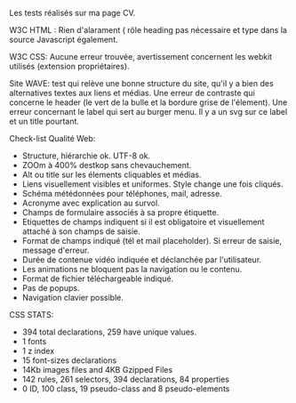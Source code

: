 Les tests réalisés sur ma page CV.


W3C HTML : Rien d'alarament ( rôle heading pas nécessaire et type dans la source Javascript également.

W3C CSS: Aucune erreur trouvée, avertissement concernent les webkit utilisés (extension propriétaires).

Site WAVE: test qui relève une bonne structure du site, qu'il y a bien des alternatives textes aux liens et médias. 
Une erreur de contraste qui concerne le header (le vert de la bulle et la bordure grise de l'élement).
Une erreur concernant le label qui sert au burger menu. Il y a un svg sur ce label et un title pourtant.


Check-list Qualité Web:
- Structure, hiérarchie ok. UTF-8 ok.
- ZOOm à 400% destkop sans chevauchement.
- Alt ou title sur les élements cliquables et médias.
- Liens visuellement visibles et uniformes. Style change une fois cliqués.
- Schéma métédonnées pour téléphones, mail, adresse.
- Acronyme avec explication au survol.
- Champs de formulaire associés à sa propre étiquette.
- Etiquettes de champs indiquent si il est obligatoire et visuellement attaché à son champs de saisie.
- Format de champs indiqué (tél et mail placeholder). Si erreur de saisie, message d'erreur.
- Durée de contenue vidéo indiquée et déclanchée par l'utilisateur.
- Les animations ne bloquent pas la navigation ou le contenu.
- Format de fichier téléchargeable indiqué.
- Pas de popups.
- Navigation clavier possible.


CSS STATS:
- 394 total declarations, 259 have unique values. 
- 1 fonts
- 1 z index
- 15 font-sizes declarations
- 14Kb images files and 4KB Gzipped Files
- 142 rules, 261 selectors, 394 declarations, 84 properties
- 0 ID, 100 class, 19 pseudo-class and 8 pseudo-elements

